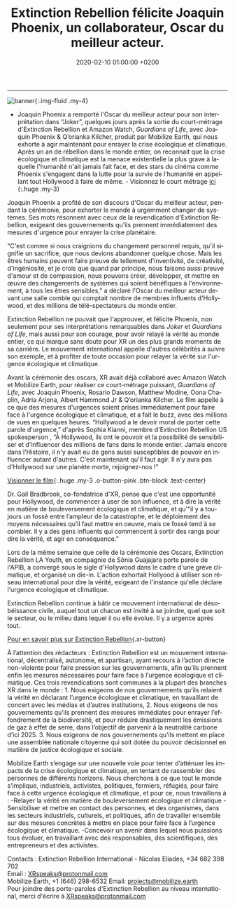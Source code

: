 ﻿---
layout: page-small-width
lang: fr
title: "Extinction Rebellion félicite Joaquin Phoenix, un collaborateur, Oscar du meilleur acteur."
slug: oscars
date: 2020-02-10 01:00:00 +0200
categories:
  - press
published: true
header-class: "bg-black text-light-gray"
banner: 
seoImage: /assets/img/press/2020/02/06/JoaquinStill_006.jpg
---
---
![banner](/assets/img/press/2020/02/06/JoaquinStill_006.jpg){:.img-fluid
.my-4}

- Joaquin Phoenix a remporté l'Oscar du meilleur acteur pour son
interprètation dans “Joker”, quelques jours après la sortie du court-métrage
d'Extinction Rebellion et Amazon Watch, _Guardians of Life_,  avec Joaquin
Phoenix & Q’orianka Kilcher, produit par Mobilize Earth,  qui nous exhorte à
agir maintenant pour enrayer la crise écologique et climatique. Après un an
de rébellion dans le monde entier,  on reconnait que la crise écologique et
climatique est la menace existentielle la plus grave à laquelle l'humanité
n'ait jamais fait face, et des stars du cinéma comme Phoenix s'engagent dans
la lutte pour la survie de l'humanité en appellant tout Hollywood à faire de
même.  - Visionnez le court métrage [ici](http://www.mobilize.earth/)
{:.huge .my-3}
  

Joaquin Phoenix a profité de son discours d'Oscar du meilleur acteur,
pendant la cérémonie, pour exhorter le monde à urgemment changer de
systèmes. Ses mots résonnent avec ceux de la revendication d'Extinction
Rebellion, exigeant des gouvernements qu'ils prennent immédiatement des
mesures d'urgence pour enrayer la crise planétaire.

“C'est comme si nous craignions du changement personnel requis, qu'il
signifie un sacrifice, que nous devions abandonner quelque chose. Mais les
êtres humains peuvent faire preuve de tellement d'inventivité, de
créativité, d'ingéniosité, et je crois que quand par principe, nous faisons
aussi preuve d'amour et de compassion, nous pouvons créer, développer, et
mettre en œuvre des changements de systèmes qui soient bénéfiques à
l'environnement, à tous les êtres sensibles,” a déclaré l'Oscar du meilleur
acteur devant une salle comble qui comptait nombre de membres influents
d'Hollywood, et des millions de télé-spectateurs du monde entier.

Extinction Rebellion ne pouvait que l'approuver, et félicite Phoenix, non
seulement pour ses interprétations remarquables dans _Joker_ et _Guardians
of Life_, mais aussi pour son courage, pour avoir relayé la vérité au monde
entier, ce qui marque sans doute pour XR un des plus grands moments de sa
carrière. Le mouvement international appelle d'autres célébrités à suivre
son exemple, et à profiter de toute occasion pour relayer la vérité sur
l'urgence écologique et climatique.

Avant la cérémonie des oscars, XR avait déjà collaboré avec Amazon Watch et
Mobilize Earth, pour réaliser ce court-métrage puissant, _Guardians of
Life_, avec Joaquin Phoenix, Rosario Dawson, Matthew Modine, Oona Chaplin,
Adria Arjona, Albert Hammond Jr & Q’orianka Kilcher. Le film appelle à ce
que des mesures d'urgences soient prises immédiatement pour faire face à
l'urgence écologique et climatique, et a fait le buzz, avec des millions de
vues en quelques heures.  “Hollywood a le devoir moral de porter cette
parole d'urgence,” d'après Sophia Kianni, membre d'Extinction Rebellion US
spokesperson , “À Hollywood, ils ont le pouvoir et la possibilité de
sensibiliser et d'influencer des millions de fans dans le monde
entier. Jamais encore dans l'Histoire, il n'y avait eu de gens aussi
susceptibles de pouvoir en influencer autant d'autres.  C'est maintenant
qu'il faut agir. Il n'y aura pas d'Hollywood sur une planète morte,
rejoignez-nos !”

 [Visionner le film](http://www.mobilize.earth){:.huge .my-3 .o-button-pink .btn-block .text-center}

Dr. Gail Bradbrook, co-fondatrice d'XR, pense que c'est une opportunité pour
Hollywood, de commencer à user de son influence, et à dire la vérité en
matière de bouleversement écologique et climatique, et qu'“il y a toujours
un fossé entre l’ampleur de la catastrophe, et le déploiement des moyens
nécessaires qu’il faut mettre en oeuvre, mais ce fossé tend à se combler. Il
y a des gens influents qui commencent à sortir des rangs pour dire la
vérité, et agir en conséquence.”

Lors de la même semaine que celle de la cérémonie des Oscars, Extinction
Rebellion LA Youth, en compagnie de Sônia Guajajara porte parole de l'APIB,
a convergé sous le sigle d'Hollywood dans le cadre d'une grève climatique,
et organisé un die-in. L'action exhortait Hollyood à utiliser son réseau
international pour dire la vérité, exigeant de l'instance qu'elle déclare
l'urgence écologique et climatique.

Extinction Rebellion continue à bâtir ce mouvement international de
désobéissance civile, auquel tout un chacun est invité à se joindre, quel
que soit le secteur, ou le milieu dans lequel il ou elle évolue. Il y a
urgence après tout.


 [Pour en savoir plus sur Extinction Rebellion](https://rebellion.global/about-us){.xr-button}


À l’attention des rédacteurs  : Extinction Rebellion est un mouvement
international, décentralisé, autonome, et apartisan, ayant recours à
l’action directe non-violente pour faire pression sur les gouvernements,
afin qu’ils prennent enfin les mesures nécessaires pour faire face à
l’urgence écologique et climatique. Ces trois revendications sont communes à
la plupart des branches XR dans le monde : 1. Nous exigeons de nos
gouvernements qu’ils relaient la vérité en déclarant l’urgence écologique et
climatique, en travaillant de concert avec les médias et d’autres
institutions,  2. Nous exigeons de nos gouvernements qu’ils prennent des
mesures immédiates pour enrayer l’effondrement de la biodiversité, et pour
réduire drastiquement les émissions de gaz à effet de serre, dans l’objectif
de parvenir à la neutralité carbone d’ici 2025.  3. Nous exigeons de nos
gouvernements qu’ils mettent en place une assemblée nationale citoyenne qui
soit dotée du pouvoir décisionnel en matière de justice écologique et
sociale.
  
Mobilize Earth s’engage sur une nouvelle voie pour tenter d’atténuer les
impacts de la crise écologique et climatique, en tentant de rassembler des
personnes de différents horizons. Nous cherchons à ce que tout le monde
s’implique, industriels, activistes, politiques, fermiers, réfugiés, pour
faire face à cette urgence écologique et climatique, et pour ce, nous
travaillons à : -Relayer la vérité en matière de bouleversement écologique
et climatique -Sensibiliser et mettre en contact des personnes, et des
organismes, dans les secteurs industriels, culturels, et politiques, afin de
travailler ensemble sur des mesures concrètes à mettre en place pour faire
face à l’urgence écologique et climatique.  -Concevoir un avenir dans lequel
nous puissions tous évoluer, en travaillant avec des responsables, des
scientifiques, des entrepreneurs et des activistes.

Contacts :
Extinction Rebellion International - Nicolas Eliades, +34 682 398 702  
Email : XRspeaks@protonmail.com  
Mobilize Earth, +1 (646) 298-6532 Email: projects@mobilize.earth  
Pour joindre des porte-paroles d'Extinction Rebellion au niveau
international, merci d'écrire à XRspeaks@protonmail.com

